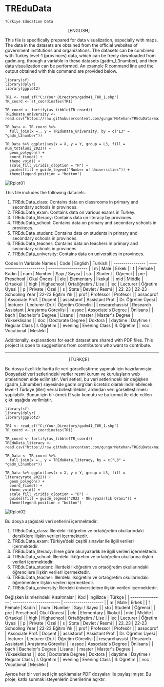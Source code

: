 # TREduData

`Türkiye Education Data`

<p align="center">
[ENGLISH] <img src="https://github.com/jackiboy/flagpack/blob/master/flags/4x3/gb.svg" width="16" height="12">
</p>

This file is specifically prepared for data visualization, especially with maps. The data in the datasets are obtained from the official websites of government institutions and organizations. The datasets can be combined with Turkey level-1 (provinces) data, which can be freely downloaded from gadm.org, through a variable in these datasets (gadm_L3number), and then data visualization can be performed. An example R command line and the output obtained with this command are provided below.

```
library(sf)
library(dplyr)
library(ggplot2)

TR1 <- read_sf("C:/Your_Directory/gadm41_TUR_1.shp")
TR_coord <- st_coordinates(TR1)

TR_coord <- fortify(as_tibble(TR_coord))
TREduData_university <- read.csv("https://raw.githubusercontent.com/gungorMetehan/TREduData/main/TREduData_university.csv")

TR_Data <- TR_coord %>%
  full_join(x =., y = TREduData_university, by = c("L3" = "gadm_L3number"))

TR_Data %>% ggplot(aes(x = X, y = Y, group = L3, fill = num_totaluni_2023)) +
  geom_polygon() +
  coord_fixed() +
  theme_void() +
  scale_fill_viridis_c(option = "H") +
  guides(fill = guide_legend("Number of Universities")) +
  theme(legend.position = "bottom")
```
![Rplot01](https://github.com/gungorMetehan/TREduData/assets/102655648/67ce379f-aefb-4a82-8e39-865e8ad8b79e)

This file includes the following datasets:
1) TREduData_class: Contains data on classrooms in primary and secondary schools in provinces.
2) TREduData_exam: Contains data on various exams in Turkey.
3) TREduData_literacy: Contains data on literacy by provinces.
4) TREduData_school: Contains data on primary and secondary schools in provinces.
5) TREduData_student: Contains data on students in primary and secondary schools in provinces.
6) TREduData_teacher: Contains data on teachers in primary and secondary schools in provinces.
7) TREduData_university: Contains data on universities in provinces.

Codes in Variable Names
| Code             | English                  | Turkish              |
| ---------------- | ------------------------ | -------------------- |
| m                | Male                     | Erkek                |
| f                | Female                   | Kadın                |
| num              | Number                   | Sayı / Sayısı        |
| stu              | Student                  | Öğrenci              |
| pre              | Preschool                | Okul Öncesi          |
| ele              | Elementary               | İlkokul              |
| mid              | Middle                   | Ortaokul             |
| high             | Highschool               | Ortaöğretim / Lise   |
| lec              | Lecturer                 | Öğretim Üyesi        |
| p                | Private                  | Özel                 |
| s                | State                    | Devlet / Resmi       |
| 22_23            | 22-23 Schooling Year     | 22-23 Eğitim Yılı    |
| prof             | Professor                | Profesör             |
| assocprof        | Associate Prof.          | Doçent               |
| assistprof       | Assistant Prof.          | Dr. Öğretim Üyesi    |
| lecturer         | Lecturer (Dr.)           | Öğretim Görevlisi    |
| researchassist   | Research Assistant       | Araştırma Görevlisi  |
| assoc            | Associate's Degree       | Önlisans             |
| bach             | Bachelor's Degree        | Lisans               |
| master           | Master's Degree          | Yükseklisans         |
| doc              | Doctorate Degree         | Doktora              |
| daytime          | Daytime / Regular Class  | I. Öğretim           |
| evening          | Evening Class            | II. Öğretim          |
| voc              | Vocational               | Mesleki              |


Additionally, explanations for each dataset are shared with PDF files. This project is open to suggestions from contributors who want to contribute.


****
<p align="center">
[TÜRKÇE] <img src="https://github.com/jackiboy/flagpack/blob/master/flags/4x3/tr.svg" width="16" height="12">
</p>

Bu dosya özellikle harita ile veri görselleştirme yapmak için hazırlanmıştır. Dosyadaki veri setlerindeki veriler resmi kurum ve kuruluşların web sitelerinden elde edilmiştir. Veri setleri, bu veri setlerindeki bir değişken (gadm_L3number) sayesinde gadm.org’dan ücretsiz olarak indirilebilecek level-1 Türkiye (iller) verisi birleştirilebilir, ardından veri görselleştirmesi yapılabilir. Bunun için bir örnek R satır komutu ve bu komut ile elde edilen çıktı aşağıda verilmiştir.

```
library(sf)
library(dplyr)
library(ggplot2)

TR1 <- read_sf("C:/Your_Directory/gadm41_TUR_1.shp")
TR_coord <- st_coordinates(TR1)

TR_coord <- fortify(as_tibble(TR_coord))
TREduData_literacy <- read.csv("https://raw.githubusercontent.com/gungorMetehan/TREduData/main/TREduData_literacy.csv")

TR_Data <- TR_coord %>%
  full_join(x =., y = TREduData_literacy, by = c("L3" = "gadm_L3number"))

TR_Data %>% ggplot(aes(x = X, y = Y, group = L3, fill = literacyrate_2022)) +
  geom_polygon() +
  coord_fixed() +
  theme_void() +
  scale_fill_viridis_c(option = "D") +
  guides(fill = guide_legend("2022 - Okuryazarlık Oranı")) +
  theme(legend.position = "bottom")
```
![Rplot02](https://github.com/gungorMetehan/TREduData/assets/102655648/6f8dd21a-399c-4fe4-addf-763d2b4e7729)

Bu dosya aşağıdaki veri setlerini içermektedir:
1) TREduData_class: İllerdeki ilköğretim ve ortaöğretim okullarındaki dersliklere ilişkin verileri içermektedir.
2) TREduData_exam: Türkiye’deki çeşitli sınavlar ile ilgili verileri içermektedir.
3) TREduData_literacy: İllere göre okuryazarlık ile ilgili verileri içermektedir.
4) TREduData_school: İllerdeki ilköğretim ve ortaöğretim okullarına ilişkin verileri içermektedir.
5) TREduData_student: İllerdeki ilköğretim ve ortaöğretim okullarındaki öğrencilere ilişkin verileri içermektedir.
6) TREduData_teacher: İllerdeki ilköğretim ve ortaöğretim okullarındaki öğretmenlere ilişkin verileri içermektedir.
7) TREduData_university: İllerdeki üniversitelere ilişkin verileri içermektedir.

Değişken İsimlerindeki Kısaltmalar
| Kod              | İngilizce                | Türkçe               |
| ---------------- | ------------------------ | -------------------- |
| m                | Male                     | Erkek                |
| f                | Female                   | Kadın                |
| num              | Number                   | Sayı / Sayısı        |
| stu              | Student                  | Öğrenci              |
| pre              | Preschool                | Okul Öncesi          |
| ele              | Elementary               | İlkokul              |
| mid              | Middle                   | Ortaokul             |
| high             | Highschool               | Ortaöğretim / Lise   |
| lec              | Lecturer                 | Öğretim Üyesi        |
| p                | Private                  | Özel                 |
| s                | State                    | Devlet / Resmi       |
| 22_23            | 22-23 Schooling Year     | 22-23 Eğitim Yılı    |
| prof             | Professor                | Profesör             |
| assocprof        | Associate Prof.          | Doçent               |
| assistprof       | Assistant Prof.          | Dr. Öğretim Üyesi    |
| lecturer         | Lecturer (Dr.)           | Öğretim Görevlisi    |
| researchassist   | Research Assistant       | Araştırma Görevlisi  |
| assoc            | Associate's Degree       | Önlisans             |
| bach             | Bachelor's Degree        | Lisans               |
| master           | Master's Degree          | Yükseklisans         |
| doc              | Doctorate Degree         | Doktora              |
| daytime          | Daytime / Regular Class  | I. Öğretim           |
| evening          | Evening Class            | II. Öğretim          |
| voc              | Vocational               | Mesleki              |

Ayrıca her bir veri seti için açıklamalar PDF dosyaları ile paylaşılmıştır. Bu proje, katkı sunmak isteyenlerin önerilerine açıktır.
